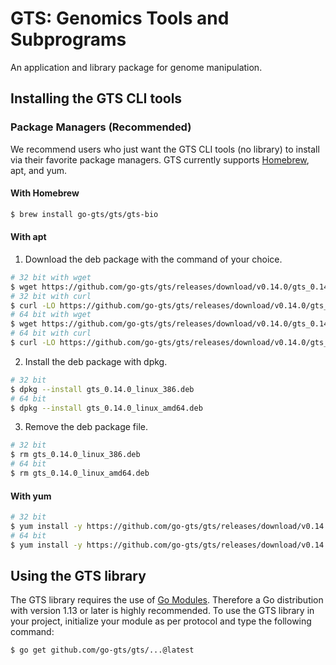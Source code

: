 # GTS: Genomics Tools and Subprograms
An application and library package for genome manipulation.

## Installing the GTS CLI tools
### Package Managers (Recommended)
We recommend users who just want the GTS CLI tools (no library) to install via their favorite package managers.
GTS currently supports [Homebrew](https://brew.sh), apt, and yum.

#### With Homebrew
```sh
$ brew install go-gts/gts/gts-bio
```

#### With apt
1. Download the deb package with the command of your choice.
```sh
# 32 bit with wget
$ wget https://github.com/go-gts/gts/releases/download/v0.14.0/gts_0.14.0_linux_386.deb
# 32 bit with curl
$ curl -LO https://github.com/go-gts/gts/releases/download/v0.14.0/gts_0.14.0_linux_386.deb
# 64 bit with wget
$ wget https://github.com/go-gts/gts/releases/download/v0.14.0/gts_0.14.0_linux_amd64.deb
# 64 bit with curl
$ curl -LO https://github.com/go-gts/gts/releases/download/v0.14.0/gts_0.14.0_linux_amd64.deb
```

2. Install the deb package with dpkg.
```sh
# 32 bit
$ dpkg --install gts_0.14.0_linux_386.deb
# 64 bit
$ dpkg --install gts_0.14.0_linux_amd64.deb
```

3. Remove the deb package file.
```sh
# 32 bit
$ rm gts_0.14.0_linux_386.deb
# 64 bit
$ rm gts_0.14.0_linux_amd64.deb
```

#### With yum
```sh
# 32 bit
$ yum install -y https://github.com/go-gts/gts/releases/download/v0.14.0/gts_0.14.0_linux_386.rpm
# 64 bit
$ yum install -y https://github.com/go-gts/gts/releases/download/v0.14.0/gts_0.14.0_linux_amd64.rpm
```

## Using the GTS library
The GTS library requires the use of [Go Modules](https://blog.golang.org/using-go-modules). Therefore a Go distribution with version 1.13 or later is highly recommended. To use the GTS library in your project, initialize your module as per protocol and type the following command:

```sh
$ go get github.com/go-gts/gts/...@latest
```
